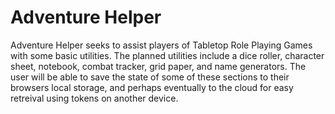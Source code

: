 # Adventure Helper

Adventure Helper seeks to assist players of Tabletop Role Playing Games with some basic utilities. The planned utilities include a dice roller, character sheet, notebook, combat tracker, grid paper, and name generators. The user will be able to save the state of some of these sections to their browsers local storage, and perhaps eventually to the cloud for easy retreival using tokens on another device.